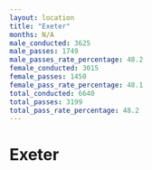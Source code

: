```yaml
---
layout: location
title: "Exeter"
months: N/A
male_conducted: 3625
male_passes: 1749
male_passes_rate_percentage: 48.2
female_conducted: 3015
female_passes: 1450
female_pass_rate_percentage: 48.1
total_conducted: 6640
total_passes: 3199
total_pass_rate_percentage: 48.2
---
```


# Exeter
